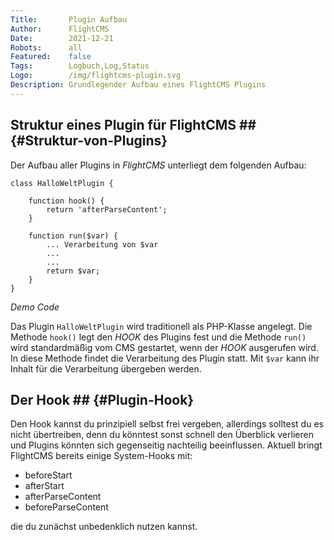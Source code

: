 ```yaml
---
Title:       Plugin Aufbau
Author:      FlightCMS
Date:        2021-12-21
Robots:      all
Featured:	 false
Tags:        Logbuch,Log,Status
Logo:        /img/flightcms-plugin.svg
Description: Grundlegender Aufbau eines FlightCMS Plugins
---
```

## Struktur eines Plugin für FlightCMS ## {#Struktur-von-Plugins}

Der Aufbau aller Plugins in _FlightCMS_ unterliegt dem folgenden Aufbau:

	class HalloWeltPlugin {
    
		function hook() {
      		return 'afterParseContent';
    	}

  		function run($var) {      
        	... Verarbeitung von $var
            ...
            ...
      		return $var;
    	}
	}
_Demo Code_

Das Plugin `HalloWeltPlugin` wird traditionell als PHP-Klasse angelegt. Die Methode `hook()` legt den _HOOK_ des Plugins fest und die Methode `run()` wird standardmäßig vom CMS gestartet, wenn der _HOOK_ ausgerufen wird. In diese Methode findet die Verarbeitung des Plugin statt. Mit `$var` kann ihr Inhalt für die Verarbeitung übergeben werden.

## Der Hook ## {#Plugin-Hook}

Den Hook kannst du prinzipiell selbst frei vergeben, allerdings solltest du es nicht übertreiben, denn du könntest sonst schnell den Überblick verlieren und Plugins könnten sich gegenseitig nachteilig beeinflussen. Aktuell bringt FlightCMS bereits einige System-Hooks mit:

- beforeStart
- afterStart
- afterParseContent
- beforeParseContent

die du zunächst unbedenklich nutzen kannst.